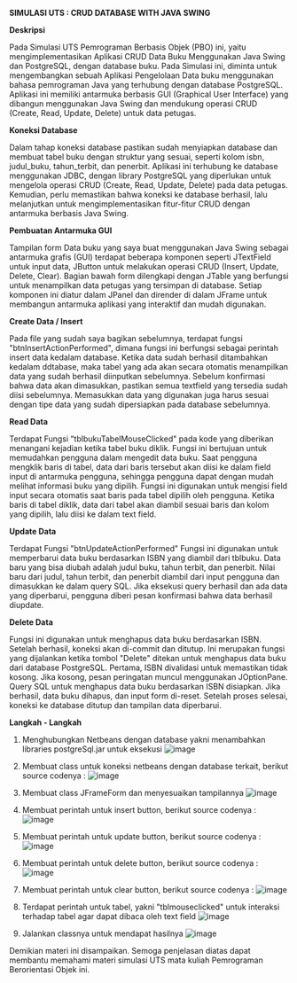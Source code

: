 **SIMULASI UTS : CRUD DATABASE WITH JAVA SWING**

**Deskripsi**

Pada Simulasi UTS Pemrograman Berbasis Objek (PBO) ini, yaitu mengimplementasikan Aplikasi CRUD Data Buku Menggunakan Java Swing dan PostgreSQL, 
dengan database buku. Pada Simulasi ini, diminta untuk mengembangkan sebuah Aplikasi Pengelolaan Data buku menggunakan bahasa pemrograman Java 
yang terhubung dengan database PostgreSQL. Aplikasi ini memiliki antarmuka berbasis GUI (Graphical User Interface) yang dibangun menggunakan Java Swing 
dan mendukung operasi CRUD (Create, Read, Update, Delete) untuk data petugas.

**Koneksi Database**

Dalam tahap koneksi database pastikan sudah menyiapkan database dan membuat tabel buku dengan struktur yang sesuai, seperti kolom isbn, judul_buku, tahun_terbit, 
dan penerbit. Aplikasi ini terhubung ke database menggunakan JDBC, dengan library PostgreSQL yang diperlukan untuk mengelola operasi CRUD (Create, Read, Update, Delete) pada data petugas. Kemudian, perlu memastikan bahwa koneksi ke database berhasil, lalu melanjutkan untuk mengimplementasikan 
fitur-fitur CRUD dengan antarmuka berbasis Java Swing.

**Pembuatan Antarmuka GUI**

Tampilan form Data buku yang saya buat menggunakan Java Swing sebagai antarmuka grafis (GUI) terdapat beberapa komponen seperti JTextField untuk input data, 
JButton untuk melakukan operasi CRUD (Insert, Update, Delete, Clear). Bagian bawah form dilengkapi dengan JTable yang berfungsi untuk menampilkan data petugas 
yang tersimpan di database. Setiap komponen ini diatur dalam JPanel dan dirender di dalam JFrame untuk membangun antarmuka aplikasi yang interaktif 
dan mudah digunakan.

**Create Data / Insert**

Pada file yang sudah saya bagikan sebelumnya, terdapat fungsi "btnInsertActionPerformed", dimana fungsi ini berfungsi sebagai perintah  insert data kedalam database. 
Ketika data sudah berhasil ditambahkan kedalam ddtabase, maka tabel yang ada akan secara otomatis menampilkan data yang sudah berhasil diinputkan sebelumnya. Sebelum 
konfirmasi  bahwa data akan dimasukkan, pastikan semua  textfield yang tersedia sudah diisi sebelumnya. Memasukkan data yang digunakan juga harus sesuai dengan tipe data
yang sudah dipersiapkan pada database sebelumnya.

**Read Data**

Terdapat Fungsi "tblbukuTabelMouseClicked" pada kode yang diberikan menangani kejadian ketika tabel buku diklik. Fungsi ini bertujuan untuk memudahkan pengguna 
dalam mengedit data buku. Saat pengguna mengklik baris di tabel, data dari baris tersebut akan diisi ke dalam field input di antarmuka pengguna, sehingga pengguna 
dapat dengan mudah melihat informasi buku yang dipilih. Fungsi ini digunakan untuk mengisi field input secara otomatis saat baris pada tabel dipilih oleh pengguna.
Ketika baris di tabel diklik, data dari tabel akan diambil sesuai baris dan kolom yang dipilih, lalu diisi ke dalam text field.

**Update Data**

Terdapat Fungsi "btnUpdateActionPerformed" Fungsi ini digunakan untuk memperbarui data buku berdasarkan ISBN yang diambil dari tblbuku. Data baru yang bisa diubah adalah judul buku, tahun terbit, dan penerbit.
Nilai baru dari judul, tahun terbit, dan penerbit diambil dari input pengguna dan dimasukkan ke dalam query SQL. Jika eksekusi query berhasil dan ada data yang diperbarui, pengguna diberi pesan konfirmasi bahwa data berhasil diupdate.

**Delete Data**

Fungsi ini digunakan untuk menghapus data buku berdasarkan ISBN. Setelah berhasil, koneksi akan di-commit dan ditutup. Ini merupakan fungsi yang dijalankan ketika tombol "Delete" ditekan untuk menghapus data buku dari database PostgreSQL. Pertama, ISBN divalidasi untuk memastikan tidak kosong. Jika kosong, pesan peringatan muncul menggunakan JOptionPane. Query SQL untuk menghapus data buku berdasarkan ISBN disiapkan. Jika berhasil, data buku dihapus, dan input form di-reset. Setelah proses selesai, koneksi ke database ditutup dan tampilan data diperbarui.

**Langkah - Langkah**

1. Menghubungkan Netbeans dengan database yakni menambahkan libraries postgreSql.jar untuk eksekusi
![image](https://github.com/user-attachments/assets/445d02ab-5898-45ae-8ea5-f10928a702fa)


2. Membuat  class untuk koneksi netbeans dengan database terkait, berikut source codenya :
   ![image](https://github.com/user-attachments/assets/260a531b-86c9-4098-b18d-cfd6bb6ee273)

   
3. Membuat class JFrameForm dan menyesuaikan tampilannya
   ![image](https://github.com/user-attachments/assets/6fe6286f-624f-4703-84c0-79cf269ff74c)

   
4. Membuat perintah untuk insert button, berikut source codenya :
   ![image](https://github.com/user-attachments/assets/0a0b647a-1d36-43e7-9103-eff400c71782)

   
5. Membuat perintah untuk update button, berikut source codenya :
   ![image](https://github.com/user-attachments/assets/f0ac0602-83a7-4b25-addd-6b54f7c6b348)

   
6. Membuat perintah untuk delete button, berikut source codenya :
   ![image](https://github.com/user-attachments/assets/c6382f06-eeba-4858-8f02-d5eb5052d34d)


7. Membuat perintah untuk clear button, berikut source codenya :
   ![image](https://github.com/user-attachments/assets/fa31281f-53c1-4536-b2b8-527a7f2d15e4)


8. Terdapat perintah untuk tabel, yakni "tblmouseclicked" untuk interaksi terhadap tabel agar dapat dibaca oleh text field
   ![image](https://github.com/user-attachments/assets/f104c82e-4e95-4a96-a984-bba1051ea656)


9. Jalankan classnya untuk mendapat hasilnya
    ![image](https://github.com/user-attachments/assets/3b915b2c-f1b9-4e47-8435-75bac2eeb432)


Demikian materi ini disampaikan. Semoga penjelasan diatas dapat membantu memahami materi simulasi UTS mata kuliah Pemrograman Berorientasi Objek ini.









